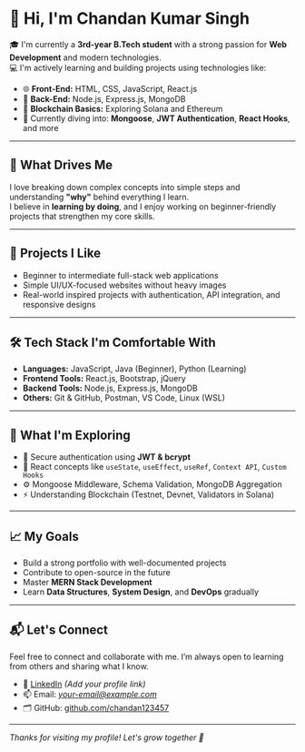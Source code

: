 # 👋 Hi, I'm Chandan Kumar Singh

🎓 I'm currently a **3rd-year B.Tech student** with a strong passion for **Web Development** and modern technologies.  
💻 I'm actively learning and building projects using technologies like:

- 🌐 **Front-End:** HTML, CSS, JavaScript, React.js  
- 🔧 **Back-End:** Node.js, Express.js, MongoDB  
- 🔗 **Blockchain Basics:** Exploring Solana and Ethereum  
- 🌱 Currently diving into: **Mongoose**, **JWT Authentication**, **React Hooks**, and more

---

## 🧠 What Drives Me

I love breaking down complex concepts into simple steps and understanding **"why"** behind everything I learn.  
I believe in **learning by doing**, and I enjoy working on beginner-friendly projects that strengthen my core skills.

---

## 💼 Projects I Like

- Beginner to intermediate full-stack web applications  
- Simple UI/UX-focused websites without heavy images  
- Real-world inspired projects with authentication, API integration, and responsive designs

---

## 🛠 Tech Stack I'm Comfortable With

- **Languages:** JavaScript, Java (Beginner), Python (Learning)  
- **Frontend Tools:** React.js, Bootstrap, jQuery  
- **Backend Tools:** Node.js, Express.js, MongoDB  
- **Others:** Git & GitHub, Postman, VS Code, Linux (WSL)

---

## 🧩 What I'm Exploring

- 🔐 Secure authentication using **JWT & bcrypt**  
- 🧠 React concepts like `useState`, `useEffect`, `useRef`, `Context API`, `Custom Hooks`  
- ⚙️ Mongoose Middleware, Schema Validation, MongoDB Aggregation  
- ⚡ Understanding Blockchain (Testnet, Devnet, Validators in Solana)

---

## 📈 My Goals

- Build a strong portfolio with well-documented projects  
- Contribute to open-source in the future  
- Master **MERN Stack Development**  
- Learn **Data Structures**, **System Design**, and **DevOps** gradually

---

## 📬 Let's Connect

Feel free to connect and collaborate with me. I’m always open to learning from others and sharing what I know.

- 💼 [LinkedIn](https://www.linkedin.com/in/chandan-kumar-singh-143b64290/) *(Add your profile link)*  
- 📫 Email: *your-email@example.com*  
- 🗂 GitHub: [github.com/chandan123457](https://github.com/chandan123457/)

---

_Thanks for visiting my profile! Let's grow together 🚀_

